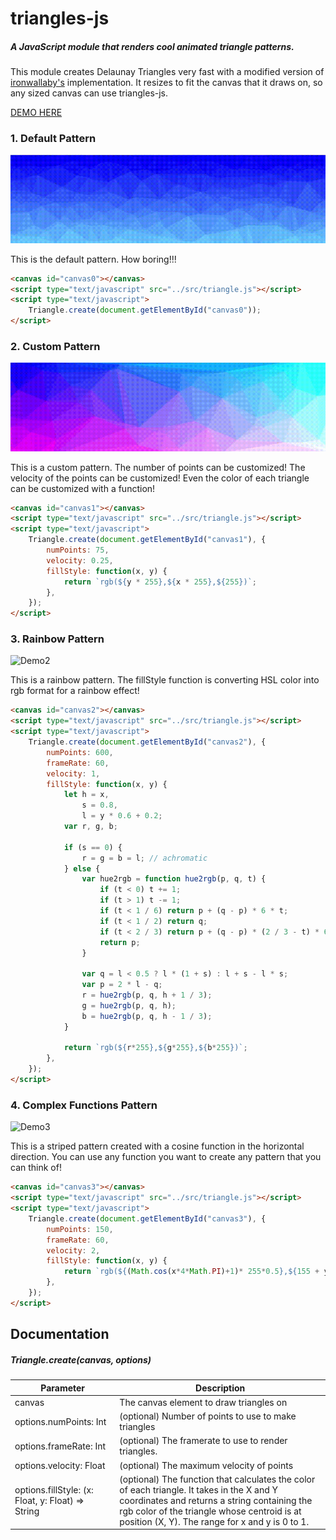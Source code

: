 # triangles-js
##### A JavaScript module that renders cool animated triangle patterns.

This module creates Delaunay Triangles very fast with a modified version of [ironwallaby's](https://github.com/darkskyapp/delaunay-fast) implementation. It resizes to fit the canvas that it draws on, so any sized canvas can use triangles-js.

[DEMO HERE](https://raw.githack.com/ao-shen/triangle-js/main/demo/index.html)


### 1. Default Pattern
![Demo0](https://github.com/ao-shen/triangle-js/raw/main/images/demo0.gif)

This is the default pattern. How boring!!!

```html
<canvas id="canvas0"></canvas>
<script type="text/javascript" src="../src/triangle.js"></script>
<script type="text/javascript">
    Triangle.create(document.getElementById("canvas0"));
</script>
```

### 2. Custom Pattern
![Demo1](https://github.com/ao-shen/triangle-js/raw/main/images/demo1.gif)

This is a custom pattern. The number of points can be customized! The velocity of the points can be customized! Even the color of each triangle can be customized with a function!

```html
<canvas id="canvas1"></canvas>
<script type="text/javascript" src="../src/triangle.js"></script>
<script type="text/javascript">
    Triangle.create(document.getElementById("canvas1"), {
        numPoints: 75,
        velocity: 0.25,
        fillStyle: function(x, y) {
            return `rgb(${y * 255},${x * 255},${255})`;
        },
    });
</script>
```

### 3. Rainbow Pattern
![Demo2](https://github.com/ao-shen/triangle-js/raw/main/images/demo2.gif)

This is a rainbow pattern. The fillStyle function is converting HSL color into rgb format for a rainbow effect!

```html
<canvas id="canvas2"></canvas>
<script type="text/javascript" src="../src/triangle.js"></script>
<script type="text/javascript">
    Triangle.create(document.getElementById("canvas2"), {
        numPoints: 600,
        frameRate: 60,
        velocity: 1,
        fillStyle: function(x, y) {
            let h = x,
                s = 0.8,
                l = y * 0.6 + 0.2;
            var r, g, b;

            if (s == 0) {
                r = g = b = l; // achromatic
            } else {
                var hue2rgb = function hue2rgb(p, q, t) {
                    if (t < 0) t += 1;
                    if (t > 1) t -= 1;
                    if (t < 1 / 6) return p + (q - p) * 6 * t;
                    if (t < 1 / 2) return q;
                    if (t < 2 / 3) return p + (q - p) * (2 / 3 - t) * 6;
                    return p;
                }

                var q = l < 0.5 ? l * (1 + s) : l + s - l * s;
                var p = 2 * l - q;
                r = hue2rgb(p, q, h + 1 / 3);
                g = hue2rgb(p, q, h);
                b = hue2rgb(p, q, h - 1 / 3);
            }

            return `rgb(${r*255},${g*255},${b*255})`;
        },
    });
</script>
```

### 4. Complex Functions Pattern
![Demo3](https://github.com/ao-shen/triangle-js/raw/main/images/demo3.gif)

This is a striped pattern created with a cosine function in the horizontal direction. You can use any function you want to create any pattern that you can think of!

```html
<canvas id="canvas3"></canvas>
<script type="text/javascript" src="../src/triangle.js"></script>
<script type="text/javascript">
    Triangle.create(document.getElementById("canvas3"), {
        numPoints: 150,
        frameRate: 60,
        velocity: 2,
        fillStyle: function(x, y) {
            return `rgb(${(Math.cos(x*4*Math.PI)+1)* 255*0.5},${155 + y * 100},${y * 100})`;
        },
    });
</script>
```

## Documentation
##### Triangle.create(canvas, options)
Parameter | Description
------------ | -------------
canvas | The canvas element to draw triangles on
options.numPoints: Int | (optional) Number of points to use to make triangles
options.frameRate: Int | (optional) The framerate to use to render triangles.
options.velocity: Float | (optional) The maximum velocity of points
options.fillStyle: (x: Float, y: Float) => String | (optional) The function that calculates the color of each triangle. It takes in the X and Y coordinates and returns a string containing the rgb color of the triangle whose centroid is at position (X, Y). The range for x and y is 0 to 1.

